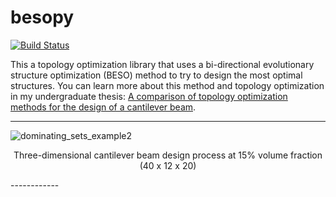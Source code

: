 # besopy
[![Build Status](https://travis-ci.org/tomshannon1/besopy.svg?branch=master)](https://travis-ci.org/tomshannon1/besopy)

This a topology optimization library that uses a bi-directional evolutionary structure optimization (BESO) method to try to design the most optimal structures. You can learn more about this method and topology optimization in my undergraduate thesis: [A comparison of topology optimization methods for the design of a cantilever beam]().


------------

<p>
    <img src="https://lh3.google.com/u/0/d/13q38NCBbRYgzUDL7VuiaGqJGFLwE5fHW=s2048" alt="dominating_sets_example2"/>
    <center>Three-dimensional cantilever beam design process at 15% volume fraction (40 x 12 x 20) </center>
</p>
------------

